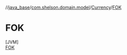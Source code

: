//[java_base](../../../../index.md)/[com.shelson.domain.model](../../index.md)/[Currency](../index.md)/[FOK](index.md)

# FOK

[JVM]\
[FOK](index.md)
